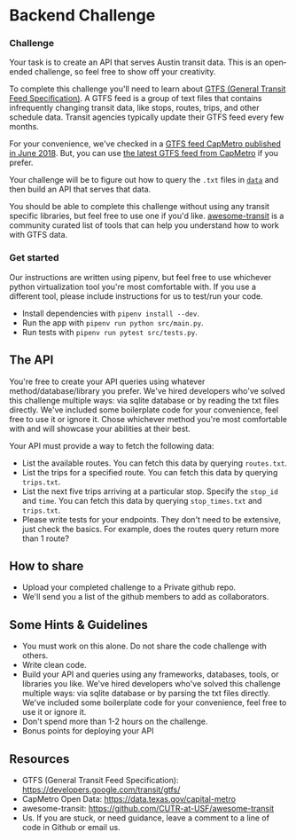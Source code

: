 # Backend Challenge

### Challenge

Your task is to create an API that serves Austin transit data. This is an open‐ended challenge, so feel free to show off your creativity.

To complete this challenge you'll need to learn about [GTFS (General Transit Feed Specification)](https://developers.google.com/transit/gtfs/). A GTFS feed is a group of text files that contains infrequently changing transit data, like stops, routes, trips, and other schedule data. Transit agencies typically update their GTFS feed every few months.

For your convenience, we've checked in a [GTFS feed CapMetro published in June 2018](./data). But, you can use [the latest GTFS feed from CapMetro](https://data.texas.gov/capital-metro) if you prefer.

Your challenge will be to figure out how to query the `.txt` files in [`data`](./data) and then build an API that serves that data.

You should be able to complete this challenge without using any transit specific libraries, but feel free to use one if you'd like. [awesome-transit](https://github.com/CUTR-at-USF/awesome-transit) is a community curated list of tools that can help you understand how to work with GTFS data.

### Get started

Our instructions are written using pipenv, but feel free to use whichever python virtualization tool you're most comfortable with. If you use a different tool, please include instructions for us to test/run your code.

- Install dependencies with `pipenv install --dev`.
- Run the app with `pipenv run python src/main.py`.
- Run tests with `pipenv run pytest src/tests.py`.

## The API

You're free to create your API queries using whatever method/database/library you prefer. We've hired developers who've solved this challenge multiple ways: via sqlite database or by reading the txt files directly. We've included some boilerplate code for your convenience, feel free to use it or ignore it. Chose whichever method you're most comfortable with and will showcase your abilities at their best.

Your API must provide a way to fetch the following data:

- List the available routes. You can fetch this data by querying `routes.txt`.
- List the trips for a specified route. You can fetch this data by querying `trips.txt`.
- List the next five trips arriving at a particular stop. Specify the `stop_id` and `time`. You can fetch this data by querying `stop_times.txt` and `trips.txt`.
- Please write tests for your endpoints. They don't need to be extensive, just check the basics. For example, does the routes query return more than 1 route?

## How to share

- Upload your completed challenge to a Private github repo.
- We'll send you a list of the github members to add as collaborators.

## Some Hints & Guidelines

- You must work on this alone. Do not share the code challenge with others.
- Write clean code.
- Build your API and queries using any frameworks, databases, tools, or libraries you like. We've hired developers who've solved this challenge multiple ways: via sqlite database or by parsing the txt files directly. We've included some boilerplate code for your convenience, feel free to use it or ignore it.
- Don't spend more than 1-2 hours on the challenge.
- Bonus points for deploying your API

## Resources

- GTFS (General Transit Feed Specification): https://developers.google.com/transit/gtfs/
- CapMetro Open Data: https://data.texas.gov/capital-metro
- awesome-transit: https://github.com/CUTR-at-USF/awesome-transit
- Us. If you are stuck, or need guidance, leave a comment to a line of code in Github or email us.
